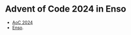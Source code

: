 # Advent of Code 2024 in Enso

* [AoC 2024](https://adventofcode.com/2024)
* [Enso](http://enso.org).
